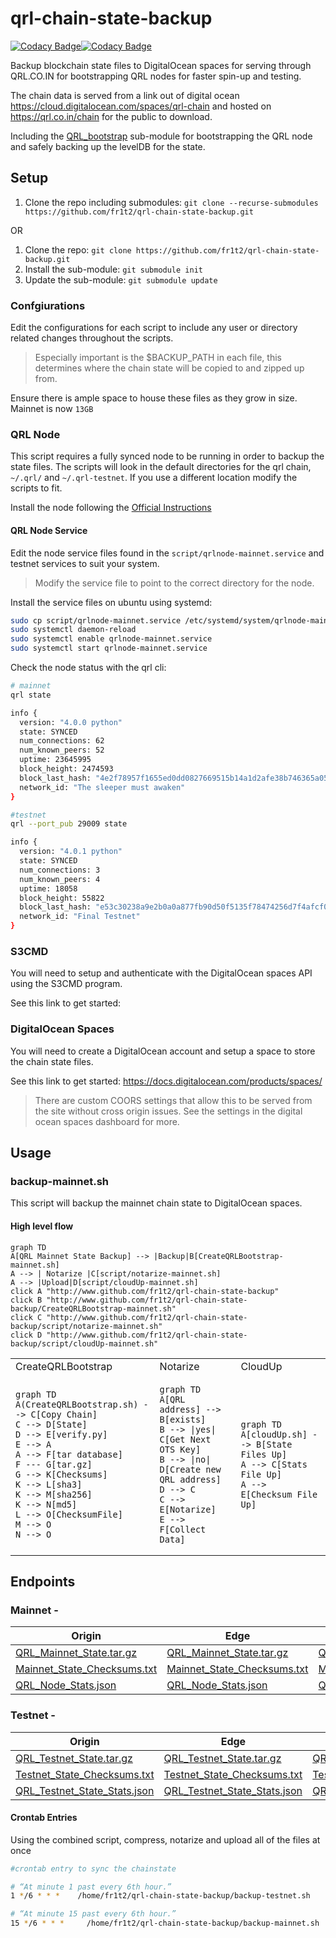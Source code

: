 # qrl-chain-state-backup

[![Codacy Badge](https://app.codacy.com/project/badge/Grade/c26dfce5082b434ea1feea5dfd95a81f)](https://www.codacy.com/gh/fr1t2/qrl-chain-state-backup/dashboard?utm_source=github.com&amp;utm_medium=referral&amp;utm_content=fr1t2/qrl-chain-state-backup&amp;utm_campaign=Badge_Grade)[![Codacy Badge](https://app.codacy.com/project/badge/Grade/c26dfce5082b434ea1feea5dfd95a81f)](https://www.codacy.com/gh/fr1t2/qrl-chain-state-backup/dashboard?utm_source=github.com&amp;utm_medium=referral&amp;utm_content=fr1t2/qrl-chain-state-backup&amp;utm_campaign=Badge_Grade)

Backup blockchain state files to DigitalOcean spaces for serving through QRL.CO.IN for bootstrapping QRL nodes for faster spin-up and testing.  

The chain data is served from a link out of digital ocean https://cloud.digitalocean.com/spaces/qrl-chain and hosted on https://qrl.co.in/chain for the public to download.

Including the [QRL_bootstrap](https://github.com/0xFF0/QRL_bootstrap.git) sub-module for bootstrapping the QRL node and safely backing up the levelDB for the state.

## Setup

1.  Clone the repo including submodules: `git clone --recurse-submodules https://github.com/fr1t2/qrl-chain-state-backup.git`

OR

1.  Clone the repo: `git clone https://github.com/fr1t2/qrl-chain-state-backup.git`
2.  Install the sub-module: `git submodule init`
3.  Update the sub-module: `git submodule update`

### Confgiurations

Edit the configurations for each script to include any user or directory related changes throughout the scripts.

> Especially important is the $BACKUP_PATH in each file, this determines where the chain state will be copied to and zipped up from.

Ensure there is ample space to house these files as they grow in size. Mainnet is now `13GB`


### QRL Node

This script requires a fully synced node to be running in order to backup the state files. The scripts will look in the default directories for the qrl chain, `~/.qrl/` and `~/.qrl-testnet`. If you use a different location modify the scripts to fit.

Install the node following the [Official Instructions](https://docs.theqrl.org/node/QRLnode/)

#### QRL Node Service

Edit the node service files found in the `script/qrlnode-mainnet.service` and testnet services to suit your system. 

> Modify the service file to point to the correct directory for the node.

Install the service files on ubuntu using systemd:

```bash
sudo cp script/qrlnode-mainnet.service /etc/systemd/system/qrlnode-mainnet.service
sudo systemctl daemon-reload
sudo systemctl enable qrlnode-mainnet.service
sudo systemctl start qrlnode-mainnet.service
```

Check the node status with the qrl cli:


```bash
# mainnet
qrl state

info {
  version: "4.0.0 python"
  state: SYNCED
  num_connections: 62
  num_known_peers: 52
  uptime: 23645995
  block_height: 2474593
  block_last_hash: "4e2f78957f1655ed0dd0827669515b14a1d2afe38b746365a05f86db03000000"
  network_id: "The sleeper must awaken"
}

```

```bash
#testnet
qrl --port_pub 29009 state

info {
  version: "4.0.1 python"
  state: SYNCED
  num_connections: 3
  num_known_peers: 4
  uptime: 18058
  block_height: 55822
  block_last_hash: "e53c30238a9e2b0a0a877fb90d50f5135f78474256d7f4afcf0f59da106e2000"
  network_id: "Final Testnet"
}

```


### S3CMD

You will need to setup and authenticate with the DigitalOcean spaces API using the S3CMD program.

See this link to get started: 


### DigitalOcean Spaces

You will need to create a DigitalOcean account and setup a space to store the chain state files.

See this link to get started: https://docs.digitalocean.com/products/spaces/

> There are custom COORS settings that allow this to be served from the site without cross origin issues. See the settings in the digital ocean spaces dashboard for more.


## Usage

### backup-mainnet.sh

This script will backup the mainnet chain state to DigitalOcean spaces.

#### High level flow

```mermaid
graph TD
A[QRL Mainnet State Backup] --> |Backup|B[CreateQRLBootstrap-mainnet.sh]
A --> | Notarize |C[script/notarize-mainnet.sh] 
A --> |Upload|D[script/cloudUp-mainnet.sh]
click A "http://www.github.com/fr1t2/qrl-chain-state-backup"
click B "http://www.github.com/fr1t2/qrl-chain-state-backup/CreateQRLBootstrap-mainnet.sh"
click C "http://www.github.com/fr1t2/qrl-chain-state-backup/script/notarize-mainnet.sh"
click D "http://www.github.com/fr1t2/qrl-chain-state-backup/script/cloudUp-mainnet.sh"
```

<table>
<tr>
<td> CreateQRLBootstrap </td> <td> Notarize </td> <td> CloudUp </td>
</tr>
<tr>
<td> 

```mermaid
graph TD
A(CreateQRLBootstrap.sh) --> C[Copy Chain] 
C --> D[State] 
D --> E[verify.py]
E --> A
A --> F[tar database] 
F --- G[tar.gz]
G --> K[Checksums] 
K --> L[sha3]
K --> M[sha256]
K --> N[md5]
L --> O[ChecksumFile]
M --> O
N --> O
```

</td>
<td>

```mermaid
graph TD
A[QRL address] --> B[exists]
B --> |yes| C[Get Next OTS Key]
B --> |no| D[Create new QRL address]
D --> C
C --> E[Notarize]
E --> F[Collect Data]
```

</td>
<td>

```mermaid
graph TD
A[cloudUp.sh] --> B[State Files Up]
A --> C[Stats File Up]
A --> E[Checksum File Up]
```

</td>

</tr>
</table>

## Endpoints 

### Mainnet -

| Origin | Edge | Subdomain |
| --- | --- | --- |
| [QRL_Mainnet_State.tar.gz](https://qrl-chain.fra1.digitaloceanspaces.com/mainnet/QRL_Mainnet_State.tar.gz) | [QRL_Mainnet_State.tar.gz](https://qrl-chain.fra1.cdn.digitaloceanspaces.com/mainnet/QRL_Mainnet_State.tar.gz) | [QRL_Mainnet_State.tar.gz](https://cdn.qrl.co.in/mainnet/QRL_Mainnet_State.tar.gz) |
| [Mainnet_State_Checksums.txt](https://qrl-chain.fra1.digitaloceanspaces.com/mainnet/Mainnet_State_Checksums.txt) | [Mainnet_State_Checksums.txt](https://qrl-chain.fra1.cdn.digitaloceanspaces.com/mainnet/Mainnet_State_Checksums.txt) | [Mainnet_State_Checksums.txt](https://cdn.qrl.co.in/mainnet/Mainnet_State_Checksums.txt) |
| [QRL_Node_Stats.json](https://qrl-chain.fra1.digitaloceanspaces.com/mainnet/QRL_Mainnet_State_Stats.json) | [QRL_Node_Stats.json](https://qrl-chain.fra1.cdn.digitaloceanspaces.com/mainnet/QRL_Mainnet_State_Stats.json) | [QRL_Node_Stats.json](https://cdn.qrl.co.in/mainnet/QRL_Mainnet_State_Stats.json) |

### Testnet -

| Origin | Edge | Subdomain |
| --- | --- | --- |
| [QRL_Testnet_State.tar.gz](https://qrl-chain.fra1.digitaloceanspaces.com/testnet/QRL_Testnet_State.tar.gz) | [QRL_Testnet_State.tar.gz](https://qrl-chain.fra1.cdn.digitaloceanspaces.com/testnet/QRL_Testnet_State.tar.gz) | [QRL_Testnet_State.tar.gz](https://cdn.qrl.co.in/testnet/QRL_Testnet_State.tar.gz) |
| [Testnet_State_Checksums.txt](https://qrl-chain.fra1.digitaloceanspaces.com/testnet/Testnet_State_Checksums.txt) | [Testnet_State_Checksums.txt](https://qrl-chain.fra1.cdn.digitaloceanspaces.com/testnet/Testnet_State_Checksums.txt) | [Testnet_State_Checksums.txt](https://cdn.qrl.co.in/testnet/Testnet_State_Checksums.txt) |
| [QRL_Testnet_State_Stats.json](https://qrl-chain.fra1.digitaloceanspaces.com/testnet/QRL_Testnet_State_Stats.json) | [QRL_Testnet_State_Stats.json](https://qrl-chain.fra1.cdn.digitaloceanspaces.com/testnet/QRL_Testnet_State_Stats.json) | [QRL_Testnet_State_Stats.json](https://cdn.qrl.co.in/testnet/QRL_Testnet_State_Stats.json) |


#### Crontab Entries

Using the combined script, compress, notarize and upload all of the files at once


 ```bash
#crontab entry to sync the chainstate

# “At minute 1 past every 6th hour.”
 1 */6 * * *    /home/fr1t2/qrl-chain-state-backup/backup-testnet.sh

# “At minute 15 past every 6th hour.”
15 */6 * * *     /home/fr1t2/qrl-chain-state-backup/backup-mainnet.sh
```
